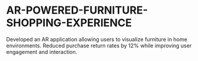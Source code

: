 # AR-POWERED-FURNITURE-SHOPPING-EXPERIENCE
Developed an AR application allowing users to visualize furniture in home environments. Reduced purchase return rates by 12% while improving user engagement and interaction.
